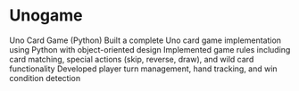 # Unogame
Uno Card Game (Python)  Built a complete Uno card game implementation using Python with object-oriented design  Implemented game rules including card matching, special actions (skip, reverse, draw), and wild card functionality  Developed player turn management, hand tracking, and win condition detection

